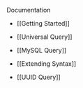 Documentation

- [[Getting Started]]

- [[Universal Query]]
- [[MySQL Query]]

- [[Extending Syntax]]

- [[UUID Query]]